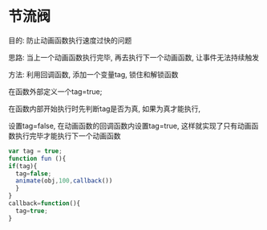 # 节流阀

目的:  防止动画函数执行速度过快的问题

思路: 当上一个动画函数执行完毕, 再去执行下一个动画函数, 让事件无法持续触发

方法:  利用回调函数, 添加一个变量tag, 锁住和解锁函数

在函数外部定义一个tag=true;&#x20;

在函数内部开始执行时先判断tag是否为真, 如果为真才能执行,&#x20;

设置tag=false, 在动画函数的回调函数内设置tag=true, 这样就实现了只有动画函数执行完毕才能执行下一个动画函数

```javascript
var tag = true;
function fun (){
if(tag){
  tag=false;
  animate(obj,100,callback())
  }
}
callback=function(){
  tag=true;
}
```
